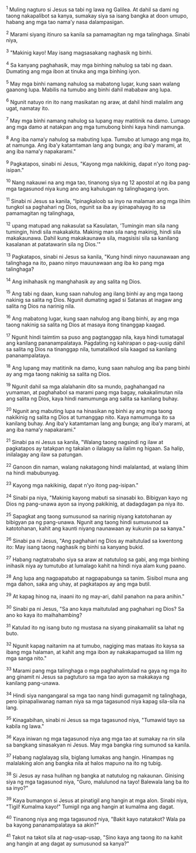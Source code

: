 <sup>1</sup>
Muling nagturo si Jesus sa tabi ng lawa ng Galilea. At dahil sa dami ng taong nakapalibot sa kanya, sumakay siya sa isang bangka at doon umupo, habang ang mga tao namaʼy nasa dalampasigan. 

<sup>2</sup>
Marami siyang itinuro sa kanila sa pamamagitan ng mga talinghaga. Sinabi niya, 

<sup>3</sup>
"Makinig kayo! May isang magsasakang naghasik ng binhi. 

<sup>4</sup>
Sa kanyang paghahasik, may mga binhing nahulog sa tabi ng daan. Dumating ang mga ibon at tinuka ang mga binhing iyon. 

<sup>5</sup>
May mga binhi namang nahulog sa mabatong lugar, kung saan walang gaanong lupa. Mabilis na tumubo ang binhi dahil mababaw ang lupa. 

<sup>6</sup>
Ngunit natuyo rin ito nang masikatan ng araw, at dahil hindi malalim ang ugat, namatay ito. 

<sup>7</sup>
May mga binhi namang nahulog sa lupang may matitinik na damo. Lumago ang mga damo at natakpan ang mga tumubong binhi kaya hindi namunga. 

<sup>8</sup>
Ang iba namaʼy nahulog sa mabuting lupa. Tumubo at lumago ang mga ito, at namunga. Ang ibaʼy katamtaman lang ang bunga; ang ibaʼy marami, at ang iba namaʼy napakarami." 

<sup>9</sup>
Pagkatapos, sinabi ni Jesus, "Kayong mga nakikinig, dapat nʼyo itong pag-isipan." 

<sup>10</sup>
Nang nakauwi na ang mga tao, tinanong siya ng 12 apostol at ng iba pang mga tagasunod niya kung ano ang kahulugan ng talinghagang iyon. 

<sup>11</sup>
Sinabi ni Jesus sa kanila, "Ipinagkaloob sa inyo na malaman ang mga lihim tungkol sa paghahari ng Dios, ngunit sa iba ay ipinapahayag ito sa pamamagitan ng talinghaga, 

<sup>12</sup>
upang matupad ang nakasulat sa Kasulatan, 'Tumingin man sila nang tumingin, hindi sila makakakita. Makinig man sila nang makinig, hindi sila makakaunawa. Dahil kung makakaunawa sila, magsisisi sila sa kanilang kasalanan at patatawarin sila ng Dios.'" 

<sup>13</sup>
Pagkatapos, sinabi ni Jesus sa kanila, "Kung hindi ninyo nauunawaan ang talinghaga na ito, paano ninyo mauunawaan ang iba ko pang mga talinghaga? 

<sup>14</sup>
Ang inihahasik ng manghahasik ay ang salita ng Dios. 

<sup>15</sup>
Ang tabi ng daan, kung saan nahulog ang ilang binhi ay ang mga taong nakinig sa salita ng Dios. Ngunit dumating agad si Satanas at inagaw ang salita ng Dios na narinig nila. 

<sup>16</sup>
Ang mabatong lugar, kung saan nahulog ang ibang binhi, ay ang mga taong nakinig sa salita ng Dios at masaya itong tinanggap kaagad. 

<sup>17</sup>
Ngunit hindi taimtim sa puso ang pagtanggap nila, kaya hindi tumatagal ang kanilang pananampalataya. Pagdating ng kahirapan o pag-uusig dahil sa salita ng Dios na tinanggap nila, tumatalikod sila kaagad sa kanilang pananampalataya. 

<sup>18</sup>
Ang lupang may matitinik na damo, kung saan nahulog ang iba pang binhi ay ang mga taong nakinig sa salita ng Dios. 

<sup>19</sup>
Ngunit dahil sa mga alalahanin dito sa mundo, paghahangad na yumaman, at paghahabol sa marami pang mga bagay, nakakalimutan nila ang salita ng Dios, kaya hindi namumunga ang salita sa kanilang buhay. 

<sup>20</sup>
Ngunit ang mabuting lupa na hinasikan ng binhi ay ang mga taong nakikinig ng salita ng Dios at tumanggap nito. Kaya namumunga ito sa kanilang buhay. Ang ibaʼy katamtaman lang ang bunga; ang ibaʼy marami, at ang iba namaʼy napakarami." 

<sup>21</sup>
Sinabi pa ni Jesus sa kanila, "Walang taong nagsindi ng ilaw at pagkatapos ay tatakpan ng takalan o ilalagay sa ilalim ng higaan. Sa halip, inilalagay ang ilaw sa patungan. 

<sup>22</sup>
Ganoon din naman, walang nakatagong hindi malalantad, at walang lihim na hindi mabubunyag. 

<sup>23</sup>
Kayong mga nakikinig, dapat nʼyo itong pag-isipan." 

<sup>24</sup>
Sinabi pa niya, "Makinig kayong mabuti sa sinasabi ko. Bibigyan kayo ng Dios ng pang-unawa ayon sa inyong pakikinig, at dadagdagan pa niya ito. 

<sup>25</sup>
Sapagkat ang taong sumusunod sa narinig niyang katotohanan ay bibigyan pa ng pang-unawa. Ngunit ang taong hindi sumusunod sa katotohanan, kahit ang kaunti niyang naunawaan ay kukunin pa sa kanya." 

<sup>26</sup>
Sinabi pa ni Jesus, "Ang paghahari ng Dios ay maitutulad sa kwentong ito: May isang taong naghasik ng binhi sa kanyang bukid. 

<sup>27</sup>
Habang nagtatrabaho siya sa araw at natutulog sa gabi, ang mga binhing inihasik niya ay tumutubo at lumalago kahit na hindi niya alam kung paano. 

<sup>28</sup>
Ang lupa ang nagpapatubo at nagpapabunga sa tanim. Sisibol muna ang mga dahon, saka ang uhay, at pagkatapos ay ang mga butil. 

<sup>29</sup>
At kapag hinog na, inaani ito ng may-ari, dahil panahon na para anihin." 

<sup>30</sup>
Sinabi pa ni Jesus, "Sa ano kaya maitutulad ang paghahari ng Dios? Sa ano ko kaya ito maihahambing? 

<sup>31</sup>
Katulad ito ng isang buto ng mustasa na siyang pinakamaliit sa lahat ng buto. 

<sup>32</sup>
Ngunit kapag naitanim na at tumubo, nagiging mas mataas ito kaysa sa ibang mga halaman, at kahit ang mga ibon ay nakakapamugad sa lilim ng mga sanga nito." 

<sup>33</sup>
Marami pang mga talinghaga o mga paghahalintulad na gaya ng mga ito ang ginamit ni Jesus sa pagtuturo sa mga tao ayon sa makakaya ng kanilang pang-unawa. 

<sup>34</sup>
Hindi siya nangangaral sa mga tao nang hindi gumagamit ng talinghaga, pero ipinapaliwanag naman niya sa mga tagasunod niya kapag sila-sila na lang.

<sup>35</sup>
Kinagabihan, sinabi ni Jesus sa mga tagasunod niya, "Tumawid tayo sa kabila ng lawa." 

<sup>36</sup>
Kaya iniwan ng mga tagasunod niya ang mga tao at sumakay na rin sila sa bangkang sinasakyan ni Jesus. May mga bangka ring sumunod sa kanila. 

<sup>37</sup>
Habang naglalayag sila, biglang lumakas ang hangin. Hinampas ng malalaking alon ang bangka nila at halos mapuno na ito ng tubig. 

<sup>38</sup>
Si Jesus ay nasa hulihan ng bangka at natutulog ng nakaunan. Ginising siya ng mga tagasunod niya, "Guro, malulunod na tayo! Balewala lang ba ito sa inyo?" 

<sup>39</sup>
Kaya bumangon si Jesus at pinatigil ang hangin at mga alon. Sinabi niya, "Tigil! Kumalma kayo!" Tumigil nga ang hangin at kumalma ang dagat. 

<sup>40</sup>
Tinanong niya ang mga tagasunod niya, "Bakit kayo natatakot? Wala pa ba kayong pananampalataya sa akin?" 

<sup>41</sup>
Takot na takot sila at nag-usap-usap, "Sino kaya ang taong ito na kahit ang hangin at ang dagat ay sumusunod sa kanya?"